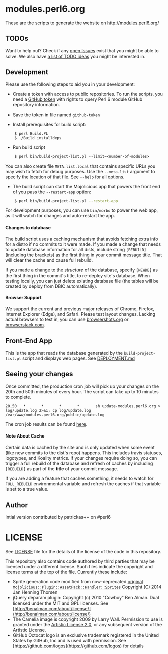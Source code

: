 # modules.perl6.org

These are the scripts to generate the website on http://modules.perl6.org/

## TODOs

Want to help out? Check if any [open Issues](https://github.com/perl6/modules.perl6.org/issues) exist that you might be able to solve. We also have
[a list of TODO ideas](TODO-IDEAS.md) you might be interested in.

## Development

Please use the following steps to aid you in your development:
- Create a token with access to public repositories. To run the scripts, you need a [GitHub token](https://github.com/blog/1509-personal-api-tokens) with rights to query Perl 6 module GitHub repository information.

- Save the token in file named `github-token`

- Install prerequisites for build script:
```
    $ perl Build.PL
    $ ./Build installdeps
```

- Run build script
```
    $ perl bin/build-project-list.pl --limit=<number-of-modules>
```

You can also create file `META.list.local` that contains specific URLs
you may wish to fetch for debug purposes. Use the `--meta-list` argument
to specify the location of that file. See `--help` for all options.

- The build script can start the Mojolicious app that powers the
front end of you pass the `--restart-app` option:
```bash
    $ perl bin/build-project-list.pl --restart-app
```

For development purposes, you can use `bin/morbo` to power the web app,
as it will watch for changes and auto-restart the app.

#### Changes to database

The build script uses a caching mechanism that avoids fetching extra
info for a distro if no commits to it were made. If you made a change
that needs to update database information for all dists, include string
`[REBUILD]` (including the brackets) as the first thing in your commit
message title. That will clear the cache and cause full rebuild.

If you made a change to the *structure* of the database, specify `[NEWDB]`
as the first thing in the commit's title, to re-deploy site's database.
When testing locally, you can just delete existing database file
(the tables will be created by deploy from DBIC automatically).

#### Browser Support

We support the current and previous major releases of Chrome, Firefox, Internet Explorer (Edge), and Safari. Please test layout changes. Lacking actual browsers to test in, you can use [browsershots.org](http://browsershots.org)
or [browserstack.com](http://browserstack.com).

## Front-End App

This is the app that reads the database generated by the
`build-project-list.pl` script and displays web pages.
See [DEPLOYMENT.md](DEPLOYMENT.md)

## Seeing your changes

Once committed, the production cron job will pick up your changes on the 20th and 50th minutes of every hour. The script can take up to 10 minutes to complete.

```
20,50   *       *       *       *       sh update-modules.perl6.org > log/update.log 2>&1; cp log/update.log /var/www/modules.perl6.org/public/update.log
```

The cron job results can be found [here](http://modules.perl6.org/update.log).

#### Note About Cache

Certain data is cached by the site and is only updated when some event
(like new commits to the dist's repo) happens. This includes travis statuses,
logotypes, and Koality metrics. If your changes require doing so, you can
trigger a full rebuild of the database and refresh of caches by including
`[REBUILD]` as part of the **title** of your commit message.

If you are adding a feature that caches something, it needs to watch for
`FULL_REBUILD` environmental variable and refresh the caches if that variable
is set to a true value.

## Author

Intial version contributed by patrickas++ on #perl6

# LICENSE

See [LICENSE](LICENSE) file for the details of the license of the code in this repository.

This repository also contains code authored by third parties that may be licensed under a different license. Such
files indicate the copyright and license terms at the top of the file. Currently these include:

* Sprite generation code modified from now-deprecated [original
`Mojolicious::Plugin::AssetPack::Handler::Sprites`](https://github.com/jhthorsen/mojolicious-plugin-assetpack/blob/f2a31c17d5076b056673f26dcb82071b505c9059/lib/Mojolicious/Plugin/AssetPack/Handler/Sprites.pm)
Copyright (C) 2014 Jan Henning Thorsen
* jQuery deparam plugin: Copyright (c) 2010 "Cowboy" Ben Alman. Dual licensed under the MIT and GPL licenses. See [http://benalman.com/about/license/](http://benalman.com/about/license/)
* The Camelia image is copyright 2009 by Larry Wall. Permission to use is granted under the [Artistic License 2.0](License), or any subsequent version
of the Artistic License.
* GitHub Octocat logo is an exclusive trademark registered in the United States by GitHub, Inc and is used with permission. See [https://github.com/logos](https://github.com/logos) for details
